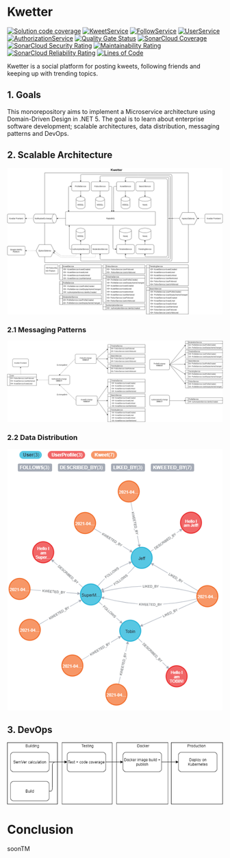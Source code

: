 # Kwetter
[![Solution code coverage](https://github.com/metalglove/Kwetter/actions/workflows/solution-code-coverage.yml/badge.svg)](https://github.com/metalglove/Kwetter/actions/workflows/solution-code-coverage.yml) [![KweetService](https://github.com/metalglove/Kwetter/actions/workflows/kweet-service.yml/badge.svg)](https://github.com/metalglove/Kwetter/actions/workflows/kweet-service.yml) [![FollowService](https://github.com/metalglove/Kwetter/actions/workflows/follow-service.yml/badge.svg)](https://github.com/metalglove/Kwetter/actions/workflows/follow-service.yml) [![UserService](https://github.com/metalglove/Kwetter/actions/workflows/user-service.yml/badge.svg)](https://github.com/metalglove/Kwetter/actions/workflows/user-service.yml) [![AuthorizationService](https://github.com/metalglove/Kwetter/actions/workflows/authorization-service.yml/badge.svg)](https://github.com/metalglove/Kwetter/actions/workflows/authorization-service.yml)
[![Quality Gate Status](https://sonarcloud.io/api/project_badges/measure?project=metalglove_Kwetter&metric=alert_status)](https://sonarcloud.io/dashboard?id=metalglove_Kwetter) [![SonarCloud Coverage](https://sonarcloud.io/api/project_badges/measure?project=metalglove_Kwetter&metric=coverage)](https://sonarcloud.io/component_measures?id=metalglove_Kwetter&metric=coverage&view=list) [![SonarCloud Security Rating](https://sonarcloud.io/api/project_badges/measure?project=metalglove_Kwetter&metric=security_rating)](https://sonarcloud.io/dashboard?id=metalglove_Kwetter) [![Maintainability Rating](https://sonarcloud.io/api/project_badges/measure?project=metalglove_Kwetter&metric=sqale_rating)](https://sonarcloud.io/dashboard?id=metalglove_Kwetter) [![SonarCloud Reliability Rating](https://sonarcloud.io/api/project_badges/measure?project=metalglove_Kwetter&metric=reliability_rating)](https://sonarcloud.io/dashboard?id=metalglove_Kwetter) [![Lines of Code](https://sonarcloud.io/api/project_badges/measure?project=metalglove_Kwetter&metric=ncloc)](https://sonarcloud.io/dashboard?id=metalglove_Kwetter)

Kwetter is a social platform for posting kweets, following friends and keeping up with trending topics.

## 1. Goals
This monorepository aims to implement a Microservice architecture using Domain-Driven Design in .NET 5.
The goal is to learn about enterprise software development; scalable architectures, data distribution, messaging patterns and DevOps.

## 2. Scalable Architecture
![Kwetter platform](/docs/diagrams/kwetter%20platform.png)

### 2.1 Messaging Patterns
![Kwetter messaging](/docs/diagrams/kwetter%20messaging.png)

### 2.2 Data Distribution
![Timeline graph](/docs/diagrams/timeline%20graph.png)

## 3. DevOps
![Kwetter pipeline](/docs/diagrams/kwetter%20service%20pipeline.png)

# Conclusion
soonTM